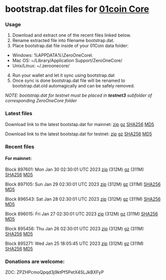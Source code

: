 # bootstrap.dat files for [01coin Core](https://01coin.io)

### Usage

1. Download and extract one of the recent files linked below.
2. Rename extracted file into filename bootstrap.dat.
3. Place bootstrap.dat file inside of your 01Coin data folder:
 - Windows: %APPDATA%\ZeroOneCore\
 - Mac OS: ~/Library/Application Support/ZeroOneCore/
 - Unix/Linux: ~/.zeroonecore/
4. Run your wallet and let it sync using bootstrap.dat
5. Once sync is done bootstrap.dat file will be renamed to bootstrap.dat.old automagically and can be safely removed.

_NOTE: bootstrap.dat for testnet must be placed in **testnet3** subfolder of corresponding ZeroOneCore folder_

### Latest files
Download link to the latest bootstap.dat for mainnet: [zip](https://files.01coin.io/mainnet/bootstrap.dat.zip) [gz](https://files.01coin.io/mainnet/bootstrap.dat.tar.gz) [SHA256](https://files.01coin.io/mainnet/sha256.txt) [MD5](https://files.01coin.io/mainnet/md5.txt)

Download link to the latest bootstap.dat for testnet: [zip](https://files.01coin.io/testnet/bootstrap.dat.zip) [gz](https://files.01coin.io/testnet/bootstrap.dat.tar.gz) [SHA256](https://files.01coin.io/testnet/sha256.txt) [MD5](https://files.01coin.io/testnet/md5.txt)

### Recent files

#### For mainnet:

Block 897601: Mon Jan 30 02:30:01 UTC 2023 [zip](https://files.01coin.io/mainnet/2023-01-30/bootstrap.dat.zip) (312M) [gz](https://files.01coin.io/mainnet/2023-01-30/bootstrap.dat.tar.gz) (311M) [SHA256](https://files.01coin.io/mainnet/2023-01-30/sha256.txt) [MD5](https://files.01coin.io/mainnet/2023-01-30/md5.txt)

Block 897105: Sun Jan 29 02:30:01 UTC 2023 [zip](https://files.01coin.io/mainnet/2023-01-29/bootstrap.dat.zip) (312M) [gz](https://files.01coin.io/mainnet/2023-01-29/bootstrap.dat.tar.gz) (311M) [SHA256](https://files.01coin.io/mainnet/2023-01-29/sha256.txt) [MD5](https://files.01coin.io/mainnet/2023-01-29/md5.txt)

Block 896543: Sat Jan 28 02:30:01 UTC 2023 [zip](https://files.01coin.io/mainnet/2023-01-28/bootstrap.dat.zip) (312M) [gz](https://files.01coin.io/mainnet/2023-01-28/bootstrap.dat.tar.gz) (311M) [SHA256](https://files.01coin.io/mainnet/2023-01-28/sha256.txt) [MD5](https://files.01coin.io/mainnet/2023-01-28/md5.txt)

Block 896015: Fri Jan 27 02:30:01 UTC 2023 [zip](https://files.01coin.io/mainnet/2023-01-27/bootstrap.dat.zip) (312M) [gz](https://files.01coin.io/mainnet/2023-01-27/bootstrap.dat.tar.gz) (311M) [SHA256](https://files.01coin.io/mainnet/2023-01-27/sha256.txt) [MD5](https://files.01coin.io/mainnet/2023-01-27/md5.txt)

Block 895456: Thu Jan 26 02:30:01 UTC 2023 [zip](https://files.01coin.io/mainnet/2023-01-26/bootstrap.dat.zip) (312M) [gz](https://files.01coin.io/mainnet/2023-01-26/bootstrap.dat.tar.gz) (311M) [SHA256](https://files.01coin.io/mainnet/2023-01-26/sha256.txt) [MD5](https://files.01coin.io/mainnet/2023-01-26/md5.txt)

Block 895271: Wed Jan 25 18:05:45 UTC 2023 [zip](https://files.01coin.io/mainnet/2023-01-25/bootstrap.dat.zip) (312M) [gz](https://files.01coin.io/mainnet/2023-01-25/bootstrap.dat.tar.gz) (311M) [SHA256](https://files.01coin.io/mainnet/2023-01-25/sha256.txt) [MD5](https://files.01coin.io/mainnet/2023-01-25/md5.txt)


### Donations are welcome:

ZOC: ZPZHPcmoQpqd3j9ktPf5PetX4SLJkBXFyP
